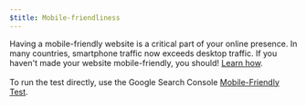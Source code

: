 ```yaml
---
$title: Mobile-friendliness
---
```


Having a mobile-friendly website is a critical part of your online presence. In many countries, smartphone traffic now exceeds desktop traffic. If you haven't made your website mobile-friendly, you should! [Learn how](https://support.google.com/webmasters/answer/6352293#blocked-resources).
<br><br>
To run the test directly, use the Google Search Console [Mobile-Friendly Test](https://search.google.com/test/mobile-friendly).
